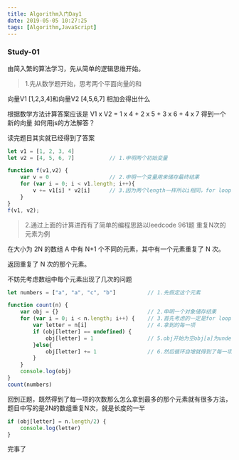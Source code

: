 ```yaml
---
title: Algorithm入门Day1
date: 2019-05-05 10:27:25
tags: [Algorithm,JavaScript]
---
```


### Study-01

由简入繁的算法学习，先从简单的逻辑思维开始。

<!-- more -->

> 1.先从数学题开始，思考两个平面向量的和

向量V1 [1,2,3,4]和向量V2 [4,5,6,7] 相加会得出什么

根据数学方法计算答案应该是 V1 x V2 = 1 x 4 + 2 x 5 + 3 x 6 + 4 x 7 得到一个新的向量 如何用js的方法解答？

读完题目其实就已经得到了答案

```javascript
let v1 = [1, 2, 3, 4]
let v2 = [4, 5, 6, 7]           // 1.申明两个初始变量

function f(v1,v2) {
    var v = 0                   // 2.申明一个变量用来储存最终结果
    for (var i = 0; i < v1.length; i++){
        v += v1[i] * v2[i]      // 3.因为两个length一样所以i相同，for loop 一次就可以求和
    }
}
f(v1, v2);
```

> 2.通过上面的计算进而有了简单的编程思路以leedcode 961题 重复N次的元素为例

在大小为 2N 的数组 A 中有 N+1 个不同的元素，其中有一个元素重复了 N 次。

返回重复了 N 次的那个元素。

不妨先考虑数组中每个元素出现了几次的问题

```javascript
let numbers = ["a", "a", "c", "b"]          // 1.先假定这个元素

function count(n) {
    var obj = {}                            // 2.申明一个对象储存结果
    for (var i = 0; i < n.length; i++) {    // 3.首先考虑的一定是for loop 将每一项拿到
        var letter = n[i]                   // 4.拿到的每一项
        if (obj[letter] == undefined) {
            obj[letter] = 1                 // 5.obj开始为空obj[a]为undefined所以初始值为1
        }else{
            obj[letter] += 1                // 6.然后循环自增就得到了每一项的次数
        }
    }
    console.log(obj)
}
count(numbers)
```

回到正题，既然得到了每一项的次数那么怎么拿到最多的那个元素就有很多方法，题目中写的是2N的数组重复N次，就是长度的一半

```javascript
if (obj[letter] = n.length/2) {
    console.log(letter)
}
```

完事了





